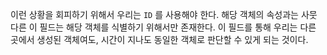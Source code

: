 이런 상황을 회피하기 위해서 우리는 `ID` 를 사용해야 한다. 해당 객체의 속성과는 사뭇 다른 이 필드는 해당 객체를 식별하기 위해서만 존재한다. 이 필드를 통해 우리는 다른 곳에서 생성된 객체여도, 시간이 지나도 동일한 객체로 판단할 수 있게 되는 것이다.